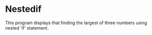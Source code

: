 # Nestedif
This program displays that finding the largest of three numbers using nested 'if' statement.
